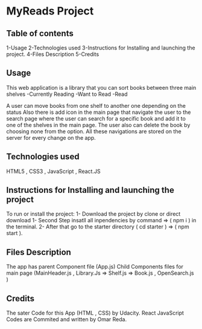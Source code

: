 # MyReads Project

## Table of contents

1-Usage
2-Technologies used
3-Instructions for Installing and launching the project.
4-Files Description
5-Credits

## Usage

This web application is a library that you can sort books between three main shelves
-Currently Reading
-Want to Read
-Read

A user can move books from one shelf to another one depending on the status
Also there is add icon in the main page that navigate the user to the search page where the user can search for a specific book and add it to one of the shelves in the main page.
The user also can delete the book by choosing none from the option.
All these navigations are stored on the server for every change on the app.

## Technologies used

HTML5 , CSS3 , JavaScript , React.JS

## Instructions for Installing and launching the project

To run or install the project:
1- Download the project by clone or direct download
1- Second Step insatll all inpendencies by command => ( npm i ) in the terminal.
2- After that go to the starter directory ( cd starter ) => ( npm start ).

## Files Description

The app has parent Component file (App.js)
Child Components files for main page (MainHeader.js , Library.Js => Shelf.js => Book.js , OpenSearch.js )

## Credits

The sater Code for this App (HTML , CSS) by Udacity.
React JavaScript Codes are Commited and written by Omar Reda.
